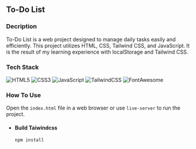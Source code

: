 ## To-Do List

### Decription

To-Do List is a web project designed to manage daily tasks easily and efficiently. This project utilizes HTML, CSS, Tailwind CSS, and JavaScript. It is the result of my learning experience with localStorage and Tailwind CSS.

### Tech Stack

![HTML5](https://img.shields.io/badge/html5-%23E34F26.svg?style=for-the-badge&logo=html5&logoColor=white)
![CSS3](https://img.shields.io/badge/css3-%231572B6.svg?style=for-the-badge&logo=css3&logoColor=white)
![JavaScript](https://img.shields.io/badge/javascript-%23323330.svg?style=for-the-badge&logo=javascript&logoColor=%23F7DF1E)
![TailwindCSS](https://img.shields.io/badge/tailwindcss-%2338B2AC.svg?style=for-the-badge&logo=tailwind-css&logoColor=white)
![FontAwesome](https://img.shields.io/badge/fontawesome-%23276DC3.svg?style=for-the-badge&logo=fontawesome&logoColor=white)

### How To Use

Open the `index.html` file in a web browser or use `live-server` to run the project.

- #### Build Taiwindcss

  ```bash
  npm install
  ```
